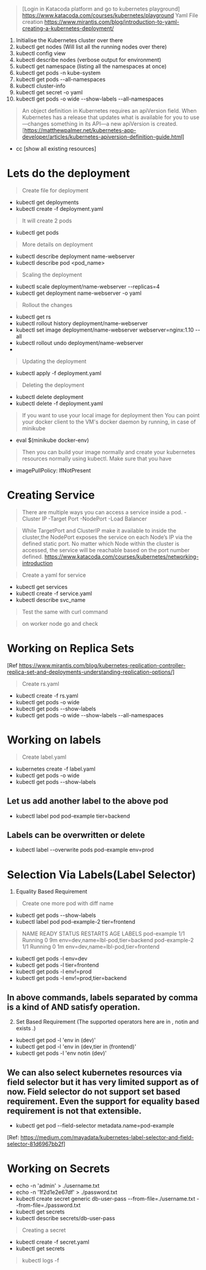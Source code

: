 >[Login in Katacoda platform and go to kubernetes playground]
>https://www.katacoda.com/courses/kubernetes/playground
>Yaml File creation 
>https://www.mirantis.com/blog/introduction-to-yaml-creating-a-kubernetes-deployment/



1. Initialise the Kubernetes cluster over there
2. kubectl get nodes (Will list all the running nodes over there)
3. kubectl config view 
4. kubectl describe nodes (verbose output for environment)
5. kubectl get namespace (listing all the namespaces at once)
6. kubectl get pods  -n kube-system
7. kubectl get pods --all-namespaces
8. kubectl cluster-info
9. kubectl get secret -o yaml
10. kubectl get pods -o wide --show-labels --all-namespaces


> An object definition in Kubernetes requires an apiVersion field. When Kubernetes has a release that updates what is available for you to use—changes something in its API—a new apiVersion is created.
> [https://matthewpalmer.net/kubernetes-app-developer/articles/kubernetes-apiversion-definition-guide.html]


- cc [show all existing resources]


Lets do the deployment 
==============================

> Create file for deployment
- kubectl get deployments
- kubectl create -f deployment.yaml

> It will create 2 pods
- kubectl get pods

> More details on deployment 
- kubectl describe deployment name-webserver
- kubectl describe pod <pod_name>

> Scaling the deployment
- kubectl scale deployment/name-webserver --replicas=4
- kubectl get deployment name-webserver -o yaml

> Rollout the changes
- kubectl get rs
- kubectl rollout history deployment/name-webserver
- kubectl set image deployment/name-webserver webserver=nginx:1.10 --all
- kubectl rollout undo deployment/name-webserver
- 


> Updating the deployment
- kubectl apply -f deployment.yaml

> Deleting the deployment
- kubectl delete deployment
- kubectl delete -f deployment.yaml

> If you want to use your local image for deployment then You can point your docker client to the VM's docker daemon by running, in case of minikube
- eval $(minikube docker-env)

> Then you can build your image normally and create your kubernetes resources normally using kubectl. Make sure that you have
- imagePullPolicy: IfNotPresent



Creating Service
==============================

> There are multiple ways you can access a service inside a pod.
-Cluster IP
-Target Port
-NodePort
-Load Balancer

> While TargetPort and ClusterIP make it available to inside the cluster,the NodePort exposes the service on each Node’s IP via the defined static port. No matter which Node within the cluster is accessed, the service will be reachable based on the port number defined.
https://www.katacoda.com/courses/kubernetes/networking-introduction


> Create a yaml for service
- kubectl get services
- kubectl create -f service.yaml
- kubectl describe svc_name

> Test the same with curl command

> on worker node go and check 



Working on Replica Sets
==============================
[Ref https://www.mirantis.com/blog/kubernetes-replication-controller-replica-set-and-deployments-understanding-replication-options/]

> Create rs.yaml
- kubectl create -f rs.yaml
- kubectl get pods -o wide
- kubectl get pods --show-labels
- kubectl get pods -o wide --show-labels --all-namespaces




Working on labels
==============================
> Create label.yaml
- kubernetes create -f label.yaml
- kubectl get pods -o wide
- kubectl get pods --show-labels

## Let us add another label to the above pod
- kubectl label pod pod-example tier=backend
## Labels can be overwritten or delete
- kubectl label --overwrite pods pod-example env=prod


Selection Via Labels(Label Selector)
=====================================
1. Equality Based Requirement

> Create one more pod with diff name
- kubectl get pods --show-labels
- kubectl label pod pod-example-2 tier=frontend

> NAME            READY     STATUS    RESTARTS   AGE       LABELS
> pod-example     1/1       Running   0          9m        env=dev,name=lbl-pod,tier=backend
> pod-example-2   1/1       Running   0          1m        env=dev,name=lbl-pod,tier=frontend

- kubectl get pods  -l env=dev
- kubectl get pods  -l tier=frontend
- kubectl get pods  -l env!=prod
- kubectl get pods  -l env!=prod,tier=backend
## In above commands, labels separated by comma is a kind of AND satisfy operation.


2. Set Based Requirement (The supported operators here are in , notin and exists .)

- kubectl get pod -l 'env in (dev)'
- kubectl get pod -l 'env in (dev,tier in (frontend)'
- kubectl get pods -l 'env notin (dev)'

## We can also select kubernetes resources via field selector but it has very limited support as of now. Field selector do not support set based requirement. Even the support for equality based requirement is not that extensible.

- kubectl get pod --field-selector metadata.name=pod-example

[Ref: https://medium.com/mayadata/kubernetes-label-selector-and-field-selector-81d6967bb2f]



Working on Secrets
==============================

- echo -n 'admin' > ./username.txt
- echo -n '1f2d1e2e67df' > ./password.txt
- kubectl create secret generic db-user-pass --from-file=./username.txt --from-file=./password.txt
- kubectl get secrets
- kubectl describe secrets/db-user-pass


> Creating a secret
- kubectl create -f secret.yaml
- kubectl get secrets




> kubectl logs -f <pod-name>





